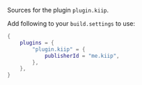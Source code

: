 Sources for the plugin `plugin.kiip`.

Add following to your `build.settings` to use:
```lua
{
    plugins = {
        "plugin.kiip" = {
            publisherId = "me.kiip",
        },
    },
}
```
